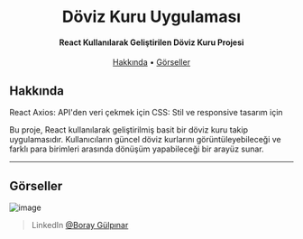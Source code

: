 
<h1 align="center">
  <br>
  Döviz Kuru Uygulaması
  <br>
</h1>

<h4 align="center">React Kullanılarak Geliştirilen Döviz Kuru Projesi</h4>

<p align="center">
  <a href="#hakkında">Hakkında</a> •
  <a href="#görseller">Görseller</a> 
</p>


## Hakkında

React
Axios: API'den veri çekmek için
CSS: Stil ve responsive tasarım için

Bu proje, React kullanılarak geliştirilmiş basit bir döviz kuru takip uygulamasıdır. Kullanıcıların güncel döviz kurlarını görüntüleyebileceği ve farklı para birimleri arasında dönüşüm yapabileceği bir arayüz sunar.

---

## Görseller
![image](https://github.com/user-attachments/assets/297b9fec-599a-43a8-b954-475ac08db300)



> LinkedIn [@Boray Gülpınar](https://www.linkedin.com/in/boray-gulpinar/)

